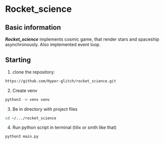 # Rocket_science

## Basic information

***Rocket_science*** implements cosmic game, that render stars and spaceship asynchronously. Also implemented event loop.

## Starting

1. clone the repository:
```bash
https://github.com/Hyper-glitch/rocket_science.git
```
2. Create venv
```bash
python3 -m venv venv
```
3. Be in directory with project files
```bash
cd ~/.../rocket_science
```
4. Run python script in terminal (tilix or smth like that)
```bash
python3 main.py
```

